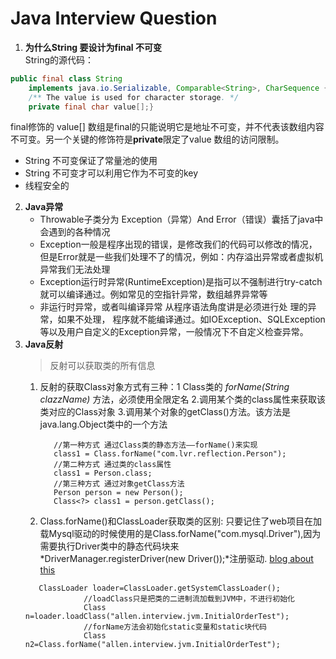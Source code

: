 # Java Interview Question 
1. **为什么String 要设计为final 不可变**  
String的源代码：
```java
public final class String
    implements java.io.Serializable, Comparable<String>, CharSequence {
    /** The value is used for character storage. */
    private final char value[];}
```
final修饰的 value[] 数组是final的只能说明它是地址不可变，并不代表该数组内容不可变。另一个关键的修饰符是**private**限定了value
数组的访问限制。
- String 不可变保证了常量池的使用
- String 不可变才可以利用它作为不可变的key
- 线程安全的
2. **Java异常**  
   - Throwable子类分为  Exception（异常）And Error（错误）囊括了java中会遇到的各种情况
   - Exception一般是程序出现的错误，是修改我们的代码可以修改的情况，但是Error就是一些我们处理不了的情况，例如：内存溢出异常或者虚拟机异常我们无法处理
   - Exception运行时异常(RuntimeException)是指可以不强制进行try-catch就可以编译通过。例如常见的空指针异常，数组越界异常等
   - 非运行时异常，或者叫编译异常 从程序语法角度讲是必须进行处  理的异常，如果不处理，
   程序就不能编译通过。如IOException、SQLException等以及用户自定义的Exception异常，一般情况下不自定义检查异常。
3. **Java反射**
   > 反射可以获取类的所有信息
   1. 反射的获取Class对象方式有三种：1 Class类的 *forName(String
      clazzName)* 方法，必须使用全限定名
      2.调用某个类的class属性来获取该类对应的Class对象
      3.调用某个对象的getClass()方法。该方法是java.lang.Object类中的一个方法
      ```
         //第一种方式 通过Class类的静态方法——forName()来实现
         class1 = Class.forName("com.lvr.reflection.Person");
         //第二种方式 通过类的class属性
         class1 = Person.class;
         //第三种方式 通过对象getClass方法
         Person person = new Person();
         Class<?> class1 = person.getClass();
         ```
   2. Class.forName()和ClassLoader获取类的区别:
      只要记住了web项目在加载Mysql驱动的时候使用的是Class.forName("com.mysql.Driver"),因为需要执行Driver类中的静态代码块来
      *DriverManager.registerDriver(new Driver());*注册驱动.
      [blog about this](http://www.importnew.com/29389.html)
   ```
      ClassLoader loader=ClassLoader.getSystemClassLoader();
              	//loadClass只是把类的二进制流加载到JVM中，不进行初始化
              	Class n=loader.loadClass("allen.interview.jvm.InitialOrderTest");
              	//forName方法会初始化static变量和static块代码
              	Class n2=Class.forName("allen.interview.jvm.InitialOrderTest");
   ```
   
